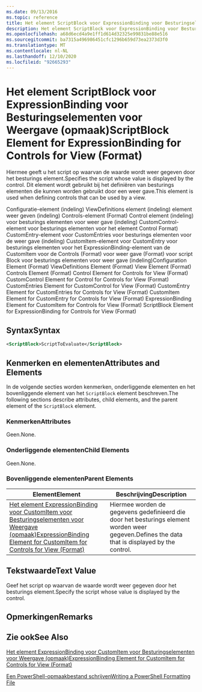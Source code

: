 ```yaml
---
ms.date: 09/13/2016
ms.topic: reference
title: Het element ScriptBlock voor ExpressionBinding voor Besturingselementen voor Weergave (opmaak)
description: Het element ScriptBlock voor ExpressionBinding voor Besturingselementen voor Weergave (opmaak)
ms.openlocfilehash: a68d6ecd4a9e1ff1d614d32325e99831be88e516
ms.sourcegitcommit: ba7315a496986451cfc1296b659d73ea2373d3f0
ms.translationtype: MT
ms.contentlocale: nl-NL
ms.lasthandoff: 12/10/2020
ms.locfileid: "92665293"
---
```

# <a name="scriptblock-element-for-expressionbinding-for-controls-for-view-format"></a><span data-ttu-id="f102d-103">Het element ScriptBlock voor ExpressionBinding voor Besturingselementen voor Weergave (opmaak)</span><span class="sxs-lookup"><span data-stu-id="f102d-103">ScriptBlock Element for ExpressionBinding for Controls for View (Format)</span></span>

<span data-ttu-id="f102d-104">Hiermee geeft u het script op waarvan de waarde wordt weer gegeven door het besturings element.</span><span class="sxs-lookup"><span data-stu-id="f102d-104">Specifies the script whose value is displayed by the control.</span></span> <span data-ttu-id="f102d-105">Dit element wordt gebruikt bij het definiëren van besturings elementen die kunnen worden gebruikt door een weer gave.</span><span class="sxs-lookup"><span data-stu-id="f102d-105">This element is used when defining controls that can be used by a view.</span></span>

<span data-ttu-id="f102d-106">Configuratie-element (indeling) ViewDefinitions element (indeling) element weer geven (indeling) Controls-element (Format) Control element (indeling) voor besturings elementen voor weer gave (indeling) CustomControl-element voor besturings elementen voor het element Control Format) CustomEntry-element voor CustomEntries voor besturings elementen voor de weer gave (indeling) CustomItem-element voor CustomEntry voor besturings elementen voor het ExpressionBinding-element van de CustomItem voor de Controls (Format) voor weer gave (Format) voor script Block voor besturings elementen voor weer gave (indeling)</span><span class="sxs-lookup"><span data-stu-id="f102d-106">Configuration Element (Format) ViewDefinitions Element (Format) View Element (Format) Controls Element (Format) Control Element for Controls for View (Format) CustomControl Element for Control for Controls for View (Format) CustomEntries Element for CustomControl for View (Format) CustomEntry Element for CustomEntries for Controls for View (Format) CustomItem Element for CustomEntry for Controls for View (Format) ExpressionBinding Element for CustomItem for Controls for View (Format) ScriptBlock Element for ExpressionBinding for Controls for View (Format)</span></span>

## <a name="syntax"></a><span data-ttu-id="f102d-107">Syntax</span><span class="sxs-lookup"><span data-stu-id="f102d-107">Syntax</span></span>

```xml
<ScriptBlock>ScriptToEvaluate</ScriptBlock>
```

## <a name="attributes-and-elements"></a><span data-ttu-id="f102d-108">Kenmerken en elementen</span><span class="sxs-lookup"><span data-stu-id="f102d-108">Attributes and Elements</span></span>

<span data-ttu-id="f102d-109">In de volgende secties worden kenmerken, onderliggende elementen en het bovenliggende element van het `ScriptBlock` element beschreven.</span><span class="sxs-lookup"><span data-stu-id="f102d-109">The following sections describe attributes, child elements, and the parent element of the `ScriptBlock` element.</span></span>

### <a name="attributes"></a><span data-ttu-id="f102d-110">Kenmerken</span><span class="sxs-lookup"><span data-stu-id="f102d-110">Attributes</span></span>

<span data-ttu-id="f102d-111">Geen.</span><span class="sxs-lookup"><span data-stu-id="f102d-111">None.</span></span>

### <a name="child-elements"></a><span data-ttu-id="f102d-112">Onderliggende elementen</span><span class="sxs-lookup"><span data-stu-id="f102d-112">Child Elements</span></span>

<span data-ttu-id="f102d-113">Geen.</span><span class="sxs-lookup"><span data-stu-id="f102d-113">None.</span></span>

### <a name="parent-elements"></a><span data-ttu-id="f102d-114">Bovenliggende elementen</span><span class="sxs-lookup"><span data-stu-id="f102d-114">Parent Elements</span></span>

|<span data-ttu-id="f102d-115">Element</span><span class="sxs-lookup"><span data-stu-id="f102d-115">Element</span></span>|<span data-ttu-id="f102d-116">Beschrijving</span><span class="sxs-lookup"><span data-stu-id="f102d-116">Description</span></span>|
|-------------|-----------------|
|[<span data-ttu-id="f102d-117">Het element ExpressionBinding voor CustomItem voor Besturingselementen voor Weergave (opmaak)</span><span class="sxs-lookup"><span data-stu-id="f102d-117">ExpressionBinding Element for CustomItem for Controls for View (Format)</span></span>](./expressionbinding-element-for-customitem-for-controls-for-view-format.md)|<span data-ttu-id="f102d-118">Hiermee worden de gegevens gedefinieerd die door het besturings element worden weer gegeven.</span><span class="sxs-lookup"><span data-stu-id="f102d-118">Defines the data that is displayed by the control.</span></span>|

## <a name="text-value"></a><span data-ttu-id="f102d-119">Tekstwaarde</span><span class="sxs-lookup"><span data-stu-id="f102d-119">Text Value</span></span>

<span data-ttu-id="f102d-120">Geef het script op waarvan de waarde wordt weer gegeven door het besturings element.</span><span class="sxs-lookup"><span data-stu-id="f102d-120">Specify the script whose value is displayed by the control.</span></span>

## <a name="remarks"></a><span data-ttu-id="f102d-121">Opmerkingen</span><span class="sxs-lookup"><span data-stu-id="f102d-121">Remarks</span></span>

## <a name="see-also"></a><span data-ttu-id="f102d-122">Zie ook</span><span class="sxs-lookup"><span data-stu-id="f102d-122">See Also</span></span>

[<span data-ttu-id="f102d-123">Het element ExpressionBinding voor CustomItem voor Besturingselementen voor Weergave (opmaak)</span><span class="sxs-lookup"><span data-stu-id="f102d-123">ExpressionBinding Element for CustomItem for Controls for View (Format)</span></span>](./expressionbinding-element-for-customitem-for-controls-for-view-format.md)

[<span data-ttu-id="f102d-124">Een PowerShell-opmaakbestand schrijven</span><span class="sxs-lookup"><span data-stu-id="f102d-124">Writing a PowerShell Formatting File</span></span>](./writing-a-powershell-formatting-file.md)
